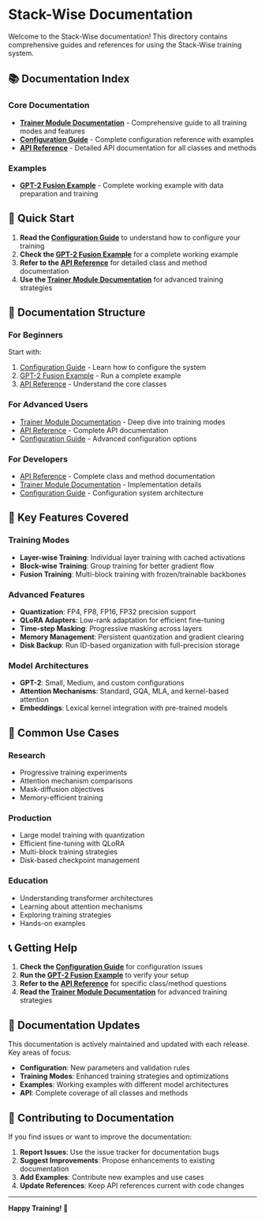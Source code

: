 # Stack-Wise Documentation

Welcome to the Stack-Wise documentation! This directory contains comprehensive guides and references for using the Stack-Wise training system.

## 📚 Documentation Index

### Core Documentation
- **[Trainer Module Documentation](TRAINER_MODULE.md)** - Comprehensive guide to all training modes and features
- **[Configuration Guide](CONFIGURATION_GUIDE.md)** - Complete configuration reference with examples
- **[API Reference](API_REFERENCE.md)** - Detailed API documentation for all classes and methods

### Examples
- **[GPT-2 Fusion Example](../examples/gpt2_fusion/README.md)** - Complete working example with data preparation and training

## 🚀 Quick Start

1. **Read the [Configuration Guide](CONFIGURATION_GUIDE.md)** to understand how to configure your training
2. **Check the [GPT-2 Fusion Example](../examples/gpt2_fusion/README.md)** for a complete working example
3. **Refer to the [API Reference](API_REFERENCE.md)** for detailed class and method documentation
4. **Use the [Trainer Module Documentation](TRAINER_MODULE.md)** for advanced training strategies

## 📖 Documentation Structure

### For Beginners
Start with:
1. [Configuration Guide](CONFIGURATION_GUIDE.md) - Learn how to configure the system
2. [GPT-2 Fusion Example](../examples/gpt2_fusion/README.md) - Run a complete example
3. [API Reference](API_REFERENCE.md) - Understand the core classes

### For Advanced Users
- [Trainer Module Documentation](TRAINER_MODULE.md) - Deep dive into training modes
- [API Reference](API_REFERENCE.md) - Complete API documentation
- [Configuration Guide](CONFIGURATION_GUIDE.md) - Advanced configuration options

### For Developers
- [API Reference](API_REFERENCE.md) - Complete class and method documentation
- [Trainer Module Documentation](TRAINER_MODULE.md) - Implementation details
- [Configuration Guide](CONFIGURATION_GUIDE.md) - Configuration system architecture

## 🔧 Key Features Covered

### Training Modes
- **Layer-wise Training**: Individual layer training with cached activations
- **Block-wise Training**: Group training for better gradient flow
- **Fusion Training**: Multi-block training with frozen/trainable backbones

### Advanced Features
- **Quantization**: FP4, FP8, FP16, FP32 precision support
- **QLoRA Adapters**: Low-rank adaptation for efficient fine-tuning
- **Time-step Masking**: Progressive masking across layers
- **Memory Management**: Persistent quantization and gradient clearing
- **Disk Backup**: Run ID-based organization with full-precision storage

### Model Architectures
- **GPT-2**: Small, Medium, and custom configurations
- **Attention Mechanisms**: Standard, GQA, MLA, and kernel-based attention
- **Embeddings**: Lexical kernel integration with pre-trained models

## 🎯 Common Use Cases

### Research
- Progressive training experiments
- Attention mechanism comparisons
- Mask-diffusion objectives
- Memory-efficient training

### Production
- Large model training with quantization
- Efficient fine-tuning with QLoRA
- Multi-block training strategies
- Disk-based checkpoint management

### Education
- Understanding transformer architectures
- Learning about attention mechanisms
- Exploring training strategies
- Hands-on examples

## 📞 Getting Help

1. **Check the [Configuration Guide](CONFIGURATION_GUIDE.md)** for configuration issues
2. **Run the [GPT-2 Fusion Example](../examples/gpt2_fusion/README.md)** to verify your setup
3. **Refer to the [API Reference](API_REFERENCE.md)** for specific class/method questions
4. **Read the [Trainer Module Documentation](TRAINER_MODULE.md)** for advanced training strategies

## 🔄 Documentation Updates

This documentation is actively maintained and updated with each release. Key areas of focus:

- **Configuration**: New parameters and validation rules
- **Training Modes**: Enhanced training strategies and optimizations
- **Examples**: Working examples with different model architectures
- **API**: Complete coverage of all classes and methods

## 📝 Contributing to Documentation

If you find issues or want to improve the documentation:

1. **Report Issues**: Use the issue tracker for documentation bugs
2. **Suggest Improvements**: Propose enhancements to existing documentation
3. **Add Examples**: Contribute new examples and use cases
4. **Update References**: Keep API references current with code changes

---

**Happy Training! 🚀**
